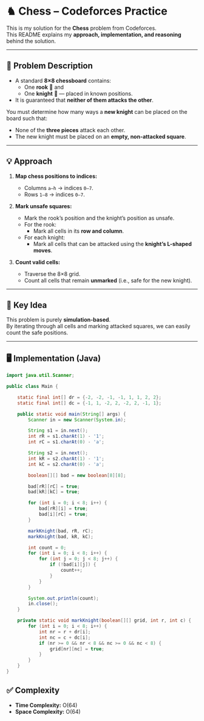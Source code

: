 # ♞ Chess – Codeforces Practice

This is my solution for the **Chess** problem from Codeforces.  
This README explains my **approach, implementation, and reasoning** behind the solution.

---

## 📄 Problem Description

- A standard **8×8 chessboard** contains:
  - One **rook** 🏰 and  
  - One **knight** 🐴 — placed in known positions.  
- It is guaranteed that **neither of them attacks the other**.

You must determine how many ways a **new knight** can be placed on the board such that:
- None of the **three pieces** attack each other.
- The new knight must be placed on an **empty, non-attacked square**.

---

## 💡 Approach

1. **Map chess positions to indices:**
   - Columns `a–h` → indices `0–7`.
   - Rows `1–8` → indices `0–7`.

2. **Mark unsafe squares:**
   - Mark the rook’s position and the knight’s position as unsafe.  
   - For the rook:
     - Mark all cells in its **row and column**.  
   - For each knight:
     - Mark all cells that can be attacked using the **knight’s L-shaped moves**.

3. **Count valid cells:**
   - Traverse the 8×8 grid.
   - Count all cells that remain **unmarked** (i.e., safe for the new knight).

---

## 🧠 Key Idea

This problem is purely **simulation-based**.  
By iterating through all cells and marking attacked squares, we can easily count the safe positions.

---

## 🖥️ Implementation (Java)

```java
import java.util.Scanner;

public class Main {

    static final int[] dr = {-2, -2, -1, -1, 1, 1, 2, 2};
    static final int[] dc = {-1, 1, -2, 2, -2, 2, -1, 1};

    public static void main(String[] args) {
        Scanner in = new Scanner(System.in);

        String s1 = in.next();
        int rR = s1.charAt(1) - '1';
        int rC = s1.charAt(0) - 'a';

        String s2 = in.next();
        int kR = s2.charAt(1) - '1';
        int kC = s2.charAt(0) - 'a';

        boolean[][] bad = new boolean[8][8];

        bad[rR][rC] = true;
        bad[kR][kC] = true;

        for (int i = 0; i < 8; i++) {
            bad[rR][i] = true;
            bad[i][rC] = true;
        }

        markKnight(bad, rR, rC);
        markKnight(bad, kR, kC);

        int count = 0;
        for (int i = 0; i < 8; i++) {
            for (int j = 0; j < 8; j++) {
                if (!bad[i][j]) {
                    count++;
                }
            }
        }

        System.out.println(count);
        in.close();
    }

    private static void markKnight(boolean[][] grid, int r, int c) {
        for (int i = 0; i < 8; i++) {
            int nr = r + dr[i];
            int nc = c + dc[i];
            if (nr >= 0 && nr < 8 && nc >= 0 && nc < 8) {
                grid[nr][nc] = true;
            }
        }
    }
}
```

## ✅ Complexity

- **Time Complexity:** O(64) 
- **Space Complexity:** O(64)  
